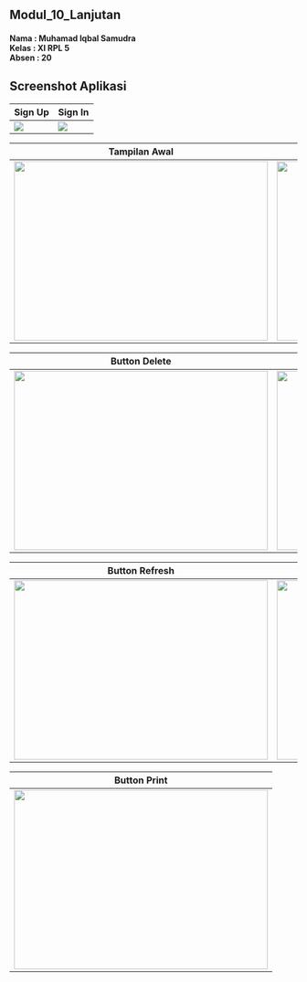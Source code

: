 ## Modul_10_Lanjutan
#### Nama : Muhamad Iqbal Samudra<br>Kelas : XI RPL 5<br>Absen : 20

## Screenshot Aplikasi
Sign Up | Sign In
------------ | -------------
<img src="https://cloud.githubusercontent.com/assets/21413338/23803442/2b24287e-05e9-11e7-8f9c-5b2c1e528743.PNG"/>|<img src="https://cloud.githubusercontent.com/assets/21413338/23803444/2b27bb38-05e9-11e7-9231-668168428b5f.PNG"/>

Tampilan Awal | Button Save
------------ | -------------
<img src="https://cloud.githubusercontent.com/assets/21413338/23803443/2b25a816-05e9-11e7-90d9-a4381b36439a.PNG" width="444" height="314" />|<img src="https://cloud.githubusercontent.com/assets/21413338/23803445/2b2d4e40-05e9-11e7-9eb8-442a9337abb5.PNG" width="444" height="314" />

Button Delete | Button Clear
------------ | -------------
<img src="https://cloud.githubusercontent.com/assets/21413338/23803446/2b2fb482-05e9-11e7-81e7-955972571d2d.PNG" width="444" height="314" />|<img src="https://cloud.githubusercontent.com/assets/21413338/23803447/2b56e5fc-05e9-11e7-82c9-c2ba8ce031a2.PNG" width="444" height="314" />

Button Refresh | Button Edit
------------ | -------------
<img src="https://cloud.githubusercontent.com/assets/21413338/23803883/922092be-05ea-11e7-9ae1-7d91a2c12c0e.PNG" width="444" height="314" />|<img src="https://cloud.githubusercontent.com/assets/21413338/23803448/2b73fef8-05e9-11e7-9849-c6c0a62816dd.PNG" width="444" height="314" />

Button Print |
------------ |
<img src="https://cloud.githubusercontent.com/assets/21413338/23803449/2b751fc2-05e9-11e7-9227-d6a1a8115497.PNG" width="444" height="314" />|
